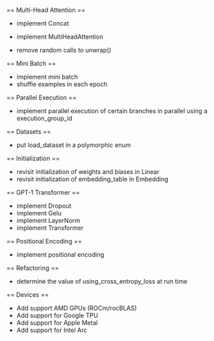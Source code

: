 == Multi-Head Attention ==

- implement Concat
- implement MultiHeadAttention

- remove random calls to unwrap()

== Mini Batch ==

- implement mini batch
- shuffle examples in each epoch

== Parallel Execution ==

- implement parallel execution of certain branches in parallel using a execution_group_id

== Datasets ==

- put load_dataset in a polymorphic enum

== Initialization ==

- revisit initialization of weights and biases in Linear
- revisit initialization of embedding_table in Embedding

== GPT-1 Transformer ==

- implement Dropout
- implement Gelu
- implement LayerNorm
- implement Transformer

== Positional Encoding ==

- implement positional encoding

== Refactoring ==

- determine the value of using_cross_entropy_loss at run time

== Devices ==

- Add support AMD GPUs (ROCm/rocBLAS)
- Add support for Google TPU
- Add support for Apple Metal
- Add support for Intel Arc